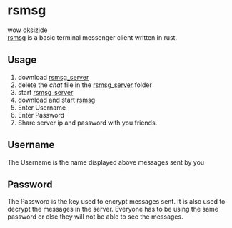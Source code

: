 # rsmsg
wow oksizide<br>
[rsmsg](https://github.com/haides002/rsmsg) is a basic terminal messenger client written in rust.

## Usage
1. download [rsmsg_server](https://github.com/haides002/rsmsg_server)
2. delete the *chat* file in the [rsmsg_server](https://github.com/haides002/rsmsg_server) folder
3. start [rsmsg_server](https://github.com/haides002/rsmsg_server)
4. download and start [rsmsg](https://github.com/haides002/rsmsg) 
5. Enter Username
6. Enter Password
7. Share server ip and password with you friends.

## Username
The Username is the name displayed above messages sent by you

## Password
The Password is the key used to encrypt messages sent.
It is also used to decrypt the messages in the server.
Everyone has to be using the same password or else they will not be able to see the messages.
